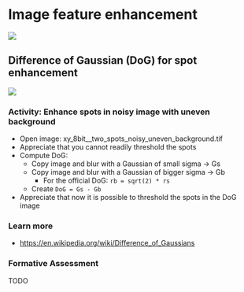 # Image feature enhancement


<img src='https://g.gravizo.com/svg?
digraph G {
    shift [fontcolor=white,color=white];
    image -> filter -> "enhanced image";
    node [shape=box, color=grey, fontcolor=grey];
    "enhanced image" -> "feature" [label=" aka", style=dashed, color=grey, fontcolor=grey, fontsize=10];
    "feature enhancement" [shape=box, color=grey, fontcolor=grey, margin=0.05];
    filter -> "feature enhancement" [label=" aka", style=dashed, color=grey, fontcolor=grey, fontsize=10];   
}
'/>


## Difference of Gaussian (DoG) for spot enhancement

<img src='https://g.gravizo.com/svg?
 digraph G {
	shift [fontcolor=white,color=white];
	image -> "small blur";
	image -> "large blur";
	"small blur" -> "noise filtered";
	"large blur" -> "local background";
	"small blur" -> "small blur - large blur" -> "DoG";
	"large blur" -> "small blur - large blur" -> "DoG";
	"DoG" -> "Laplacian of Gaussian (LoG)" [label="  is related"];	
}
'/>

### Activity: Enhance spots in noisy image with uneven background

- Open image: xy_8bit__two_spots_noisy_uneven_background.tif
- Appreciate that you cannot readily threshold the spots
- Compute DoG:
	- Copy image and blur with a Gaussian of small sigma -> Gs
	- Copy image and blur with a Gaussian of bigger sigma -> Gb
		- For the official DoG: `rb = sqrt(2) * rs`
	- Create `DoG = Gs - Gb`
- Appreciate that now it is possible to threshold the spots in the DoG image
 
### Learn more

- https://en.wikipedia.org/wiki/Difference_of_Gaussians


### Formative Assessment

TODO


